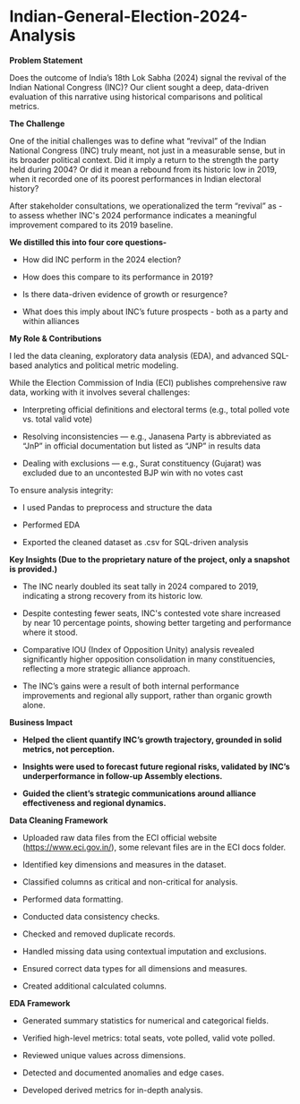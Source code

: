 # Indian-General-Election-2024-Analysis
**Problem Statement**

Does the outcome of India’s 18th Lok Sabha (2024) signal the revival of the Indian National Congress (INC)? Our client sought a deep, data-driven evaluation of this narrative using historical comparisons and political metrics.

**The Challenge**

One of the initial challenges was to define what “revival” of the Indian National Congress (INC) truly meant, not just in a measurable sense, but in its broader political context. Did it imply a return to the strength the party held during 2004? Or did it mean a rebound from its historic low in 2019, when it recorded one of its poorest performances in Indian electoral history?

After stakeholder consultations, we operationalized the term “revival” as -  to assess whether INC's 2024 performance indicates a meaningful improvement compared to its 2019 
baseline.

**We distilled this into four core questions-**

- How did INC perform in the 2024 election?

- How does this compare to its performance in 2019?

- Is there data-driven evidence of growth or resurgence?

- What does this imply about INC’s future prospects  - both as a party and within alliances

**My Role & Contributions**

I led the data cleaning, exploratory data analysis (EDA), and advanced SQL-based analytics and political metric modeling.

While the Election Commission of India (ECI) publishes comprehensive raw data, working with it involves several challenges:

- Interpreting official definitions and electoral terms (e.g., total polled vote vs. total valid vote)

- Resolving inconsistencies — e.g., Janasena Party is abbreviated as “JnP” in official documentation but listed as “JNP” in results data

- Dealing with exclusions — e.g., Surat constituency (Gujarat) was excluded due to an uncontested BJP win with no votes cast

To ensure analysis integrity:

- I used Pandas to preprocess and structure the data

- Performed EDA 

- Exported the cleaned dataset as .csv for SQL-driven analysis

**Key Insights (Due to the proprietary nature of the project, only a snapshot is provided.)**

- The INC nearly doubled its seat tally in 2024 compared to 2019, indicating a strong recovery from its historic low.

- Despite contesting fewer seats, INC's contested vote share increased by near 10 percentage points, showing better targeting and performance where it stood.

- Comparative IOU (Index of Opposition Unity) analysis revealed significantly higher opposition consolidation in many constituencies, reflecting a more strategic alliance approach.

- The INC’s gains were a result of both internal performance improvements and regional ally support, rather than organic growth alone.


**Business Impact**

- **Helped the client quantify INC’s growth trajectory, grounded in solid metrics, not perception.**

- **Insights were used to forecast future regional risks, validated by INC’s underperformance in follow-up Assembly elections.**

- **Guided the client’s strategic communications around alliance effectiveness and regional dynamics.**

**Data Cleaning Framework**

- Uploaded raw data files from the ECI official website (https://www.eci.gov.in/), some relevant files are in the ECI docs folder.

- Identified key dimensions and measures in the dataset.

- Classified columns as critical and non-critical for analysis.

- Performed data formatting.

- Conducted data consistency checks.

- Checked and removed duplicate records.

- Handled missing data using contextual imputation and exclusions.

- Ensured correct data types for all dimensions and measures.

- Created additional calculated columns.

**EDA Framework**

- Generated summary statistics for numerical and categorical fields.

- Verified high-level metrics: total seats, vote polled, valid vote polled.

- Reviewed unique values across dimensions.

- Detected and documented anomalies and edge cases.

- Developed derived metrics for in-depth analysis.

